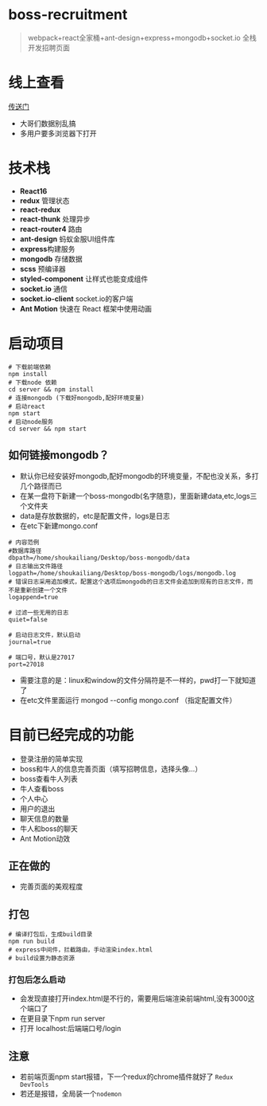 # boss-recruitment
> webpack+react全家桶+ant-design+express+mongodb+socket.io 全栈开发招聘页面

# 线上查看
[传送门](http://boss.shoukailiang.cn/login)
- 大哥们数据别乱搞
- 多用户要多浏览器下打开

# 技术栈
- **React16**
- **redux** 管理状态
- **react-redux**
- **react-thunk** 处理异步
- **react-router4** 路由
- **ant-design** 蚂蚁金服UI组件库
- **express**构建服务
- **mongodb** 存储数据
- **scss** 预编译器
- **styled-component** 让样式也能变成组件
- **socket.io**  通信
- **socket.io-client**  socket.io的客户端
- **Ant Motion** 快速在 React 框架中使用动画

# 启动项目
```
# 下载前端依赖
npm install 
# 下载node 依赖
cd server && npm install 
# 连接mongodb (下载好mongodb,配好环境变量)
# 启动react
npm start 
# 启动node服务
cd server && npm start 
```
## 如何链接mongodb？
- 默认你已经安装好mongodb,配好mongodb的环境变量，不配也没关系，多打几个路径而已
- 在某一盘符下新建一个boss-mongodb(名字随意)，里面新建data,etc,logs三个文件夹
- data是存放数据的，etc是配置文件，logs是日志
- 在etc下新建mongo.conf
```
# 内容范例
#数据库路径 
dbpath=/home/shoukailiang/Desktop/boss-mongodb/data
# 日志输出文件路径 
logpath=/home/shoukailiang/Desktop/boss-mongodb/logs/mongodb.log
# 错误日志采用追加模式，配置这个选项后mongodb的日志文件会追加到现有的日志文件，而不是重新创建一个文件 
logappend=true

# 过滤一些无用的日志 
quiet=false

# 启动日志文件，默认启动 
journal=true

# 端口号，默认是27017 
port=27018
```
- 需要注意的是：linux和window的文件分隔符是不一样的，pwd打一下就知道了
- 在etc文件里面运行 mongod --config mongo.conf （指定配置文件）
# 目前已经完成的功能
- 登录注册的简单实现
- boss和牛人的信息完善页面（填写招聘信息，选择头像...）
- boss查看牛人列表
- 牛人查看boss
- 个人中心
- 用户的退出
- 聊天信息的数量
- 牛人和boss的聊天
- Ant Motion动效
## 正在做的
- 完善页面的美观程度

## 打包
```
# 编译打包后，生成build目录
npm run build
# express中间件，拦截路由，手动渲染index.html
# build设置为静态资源
```

### 打包后怎么启动
- 会发现直接打开index.html是不行的，需要用后端渲染前端html,没有3000这个端口了
- 在更目录下npm run server 
- 打开 localhost:后端端口号/login

## 注意
- 若前端页面npm start报错，下一个redux的chrome插件就好了 `Redux DevTools`
- 若还是报错，全局装一个`nodemon` 

